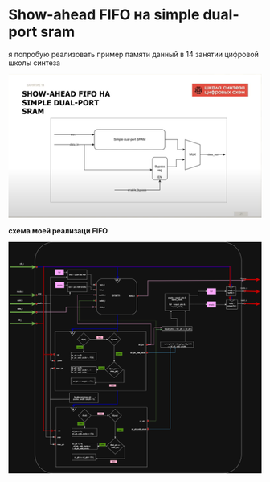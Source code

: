 # Show-ahead  FIFO на simple dual-port sram

я попробую реализовать пример памяти данный в 14 занятии цифровой школы синтеза

![example scheme](../../pic/ex_scheme_FIFO.png)




**схема моей реализаци FIFO**

![схема реализации](../../pic/my_fifo_scheme.drawio.png)
